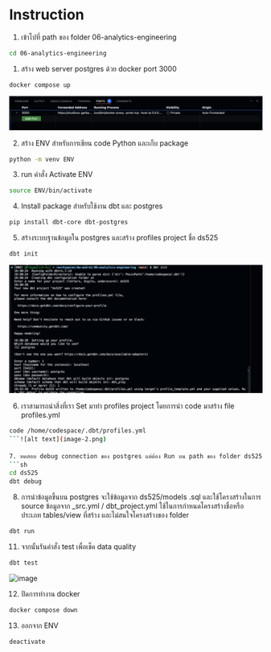 # Instruction

1. เข้าไปที่ path ของ folder 06-analytics-engineering
```sh
cd 06-analytics-engineering
```
1. สร้าง web server postgres ด้วย docker port 3000
```sh
docker compose up
```
![alt text](image.png)


2. สร้าง ENV สำหรับการเขียน code Python และเก็บ package
```sh
python -m venv ENV
```

3. run คำสั่ง Activate ENV
```sh
source ENV/bin/activate
```

4. Install package สำหรับใช้งาน dbt และ postgres
```sh
pip install dbt-core dbt-postgres
```

5. สร้างระบบฐานข้อมูลใน postgres และสร้าง profiles project ชื่อ ds525
```sh
dbt init
```
![alt text](image-1.png)

6. เราสามารถนำสิ่งที่เรา Set มาทำ profiles project โดยการนำ code มาสร้าง file profiles.yml
```sh
code /home/codespace/.dbt/profiles.yml
```![alt text](image-2.png)

7. ทดสอบ debug connection ของ postgres แต่ต้อง Run บน path ของ folder ds525
```sh
cd ds525
dbt debug
```

8. การนำข้อมูลขึ้นบน postgres จะใช้ข้อมูลจาก ds525/models .sql และใช้โครงสร้างในการ source ข้อมูลจาก _src.yml /
dbt_project.yml ใช้ในการกำหนดโครงสร้างชื่อหรือประเภท tables/view ที่สร้าง และไม่สนใจโครงสร้างของ folder
```sh
dbt run
```


11. จากนั้นรันคำสั่ง test เพื่อเช็ค data quality
```sh
dbt test
```

![image](https://github.com/Fooklnwza007/dw-and-bi/assets/131597296/4cc47d15-bb45-4026-a4d8-5500007c9dc2)


12. ปิดการทำงาน docker
```sh
docker compose down
```
13. ออกจาก ENV
```sh
deactivate
```

